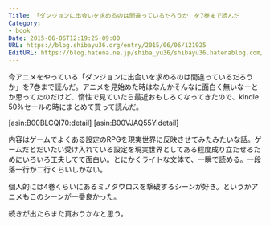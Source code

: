```yaml
---
Title: 「ダンジョンに出会いを求めるのは間違っているだろうか」を7巻まで読んだ
Category:
- book
Date: 2015-06-06T12:19:25+09:00
URL: https://blog.shibayu36.org/entry/2015/06/06/121925
EditURL: https://blog.hatena.ne.jp/shiba_yu36/shibayu36.hatenablog.com/atom/entry/8454420450096635443
---
```


今アニメをやっている「ダンジョンに出会いを求めるのは間違っているだろうか」を7巻まで読んだ。アニメを見始めた時はなんかそんなに面白く無いなーとか思ってたのだけど、惰性で見ていたら最近おもしろくなってきたので、kindle 50%セールの時にまとめて買って読んだ。

[asin:B00BLCQI70:detail]
[asin:B00VJAQ55Y:detail]

内容はゲームでよくある設定のRPGを現実世界に反映させてみたみたいな話。ゲームだとだいたい受け入れている設定を現実世界としてある程度成り立たせるためにいろいろ工夫してて面白い。とにかくライトな文体で、一瞬で読める。一段落一行か二行くらいしかない。

個人的には4巻くらいにあるミノタウロスを撃破するシーンが好き。というかアニメもこのシーンが一番良かった。

続きが出たらまた買おうかなと思う。
